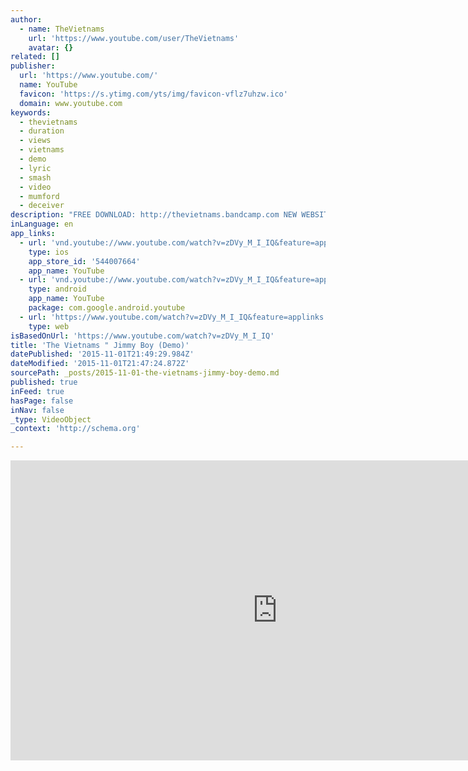 ```yaml
---
author:
  - name: TheVietnams
    url: 'https://www.youtube.com/user/TheVietnams'
    avatar: {}
related: []
publisher:
  url: 'https://www.youtube.com/'
  name: YouTube
  favicon: 'https://s.ytimg.com/yts/img/favicon-vflz7uhzw.ico'
  domain: www.youtube.com
keywords:
  - thevietnams
  - duration
  - views
  - vietnams
  - demo
  - lyric
  - smash
  - video
  - mumford
  - deceiver
description: "FREE DOWNLOAD: http://thevietnams.bandcamp.com NEW WEBSITE: http://www.TheVietnams.com Facebook: http://www.facebook.com/TheVietnams Twitter: https://twitter.com/TheVietnams Jimmy Boy is another demo version of a single off of The Vietnams' debut album Garston Parade, due for release in January 2013."
inLanguage: en
app_links:
  - url: 'vnd.youtube://www.youtube.com/watch?v=zDVy_M_I_IQ&feature=applinks'
    type: ios
    app_store_id: '544007664'
    app_name: YouTube
  - url: 'vnd.youtube://www.youtube.com/watch?v=zDVy_M_I_IQ&feature=applinks'
    type: android
    app_name: YouTube
    package: com.google.android.youtube
  - url: 'https://www.youtube.com/watch?v=zDVy_M_I_IQ&feature=applinks'
    type: web
isBasedOnUrl: 'https://www.youtube.com/watch?v=zDVy_M_I_IQ'
title: 'The Vietnams " Jimmy Boy (Demo)'
datePublished: '2015-11-01T21:49:29.984Z'
dateModified: '2015-11-01T21:47:24.872Z'
sourcePath: _posts/2015-11-01-the-vietnams-jimmy-boy-demo.md
published: true
inFeed: true
hasPage: false
inNav: false
_type: VideoObject
_context: 'http://schema.org'

---
```

<iframe src="https://cdn.embedly.com/widgets/media.html?src=https%3A%2F%2Fwww.youtube.com%2Fembed%2FzDVy_M_I_IQ%3Ffeature%3Doembed&amp;url=https%3A%2F%2Fwww.youtube.com%2Fwatch%3Fv%3DzDVy_M_I_IQ&amp;image=https%3A%2F%2Fi.ytimg.com%2Fvi%2FzDVy_M_I_IQ%2Fhqdefault.jpg&amp;key=b7d04c9b404c499eba89ee7072e1c4f7&amp;type=text%2Fhtml&amp;schema=youtube" width="854" height="480" scrolling="no" frameborder="0" allowfullscreen="allowfullscreen" style=""></iframe>